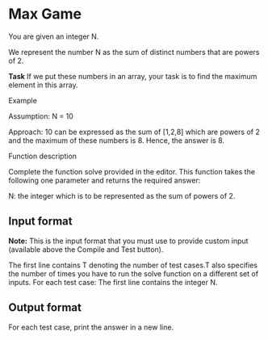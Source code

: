 # Max Game

You are given an integer N.

We represent the number N as the sum of distinct numbers that are powers of 2.

**Task** If we put these numbers in an array, your task is to find the maximum element in this array.

Example

Assumption: N = 10

Approach: 10 can be expressed as the sum of [1,2,8] which are powers of 2 and the
maximum of these numbers is 8. Hence, the answer is 8.

Function description

Complete the function solve provided in the editor. This function takes the following one parameter and returns the required answer:

N: the integer which is to be represented as the sum of powers of 2.

## Input format

**Note:** This is the input format that you must use to provide custom input (available above the Compile and Test button).

The first line contains T denoting the number of test cases.T also specifies the number of times you have to run the solve function on a different set of inputs.
For each test case:
The first line contains the integer N.

## Output format

For each test case, print the answer in a new line.
